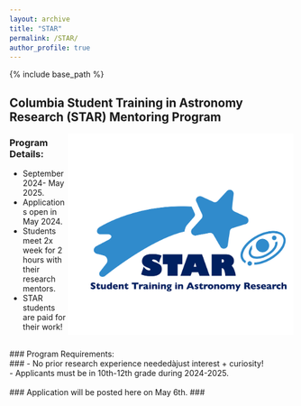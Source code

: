 ```yaml
---
layout: archive
title: "STAR"
permalink: /STAR/
author_profile: true
---
```


{% include base_path %}


## Columbia Student Training in Astronomy Research (STAR) Mentoring Program
<img align="right" src="../images/STAR_logo.png" width=400>

### Program Details:<br> ###
- September 2024- May 2025.<br>
- Applications open in May 2024.<br>
- Students meet 2x week for 2 hours with their research mentors.<br>
- STAR students are paid for their work!<br>
<br>
### Program Requirements:<br> ###
- No prior research experience neededàjust interest + curiosity!<br>
- Applicants must be in 10th-12th grade during 2024-2025.<br>
<br>
### Application will be posted here on May 6th. ###





